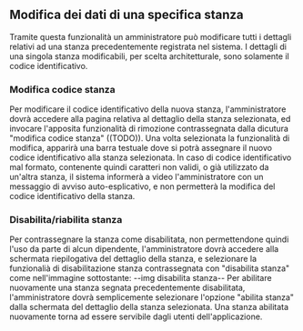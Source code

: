## Modifica dei dati di una specifica stanza
Tramite questa funzionalità un amministratore può modificare tutti i dettagli relativi ad una stanza precedentemente registrata nel sistema. I dettagli di una singola stanza modificabili, per scelta architetturale, sono solamente il codice identificativo.
### Modifica codice stanza
Per modificare il codice identificativo della nuova stanza, l'amministratore dovrà accedere alla pagina relativa al dettaglio della stanza selezionata, ed invocare l'apposita funzionalità di rimozione contrassegnata dalla dicutura "modifica codice stanza" ((TODO)). Una volta selezionata la funzionalità di modifica, apparirà una barra testuale dove si potrà assegnare il nuovo codice identificativo alla stanza selezionata. In caso di codice identificativo mal formato, contenente quindi caratteri non validi, o già utilizzato da un'altra stanza, il sistema informerà a video l'amministratore con un messaggio di avviso auto-esplicativo, e non permetterà la modifica del codice identificativo della stanza.
### Disabilita/riabilita stanza
Per contrassegnare la stanza come disabilitata, non permettendone quindi l'uso da parte di alcun dipendente, l'amministratore dovrà accedere alla schermata riepilogativa del dettaglio della stanza, e selezionare la funzionalià di disabilitazione stanza contrassegnata con "disabilita stanza" come nell'immagine sottostante:
--img disabilita stanza--
Per abilitare nuovamente una stanza segnata precedentemente disabilitata, l'amministratore dovrà semplicemente selezionare l'opzione "abilita stanza" dalla schermata del dettaglio della stanza selezionata.
Una stanza abilitata nuovamente torna ad essere servibile dagli utenti dell'applicazione.